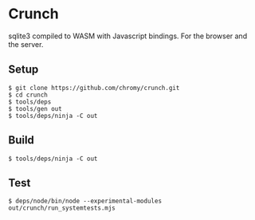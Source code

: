 # Crunch
sqlite3 compiled to WASM with Javascript bindings.
For the browser and the server.

## Setup
```
$ git clone https://github.com/chromy/crunch.git 
$ cd crunch
$ tools/deps
$ tools/gen out 
$ tools/deps/ninja -C out
```

## Build
```
$ tools/deps/ninja -C out
```

## Test
```
$ deps/node/bin/node --experimental-modules out/crunch/run_systemtests.mjs
```

